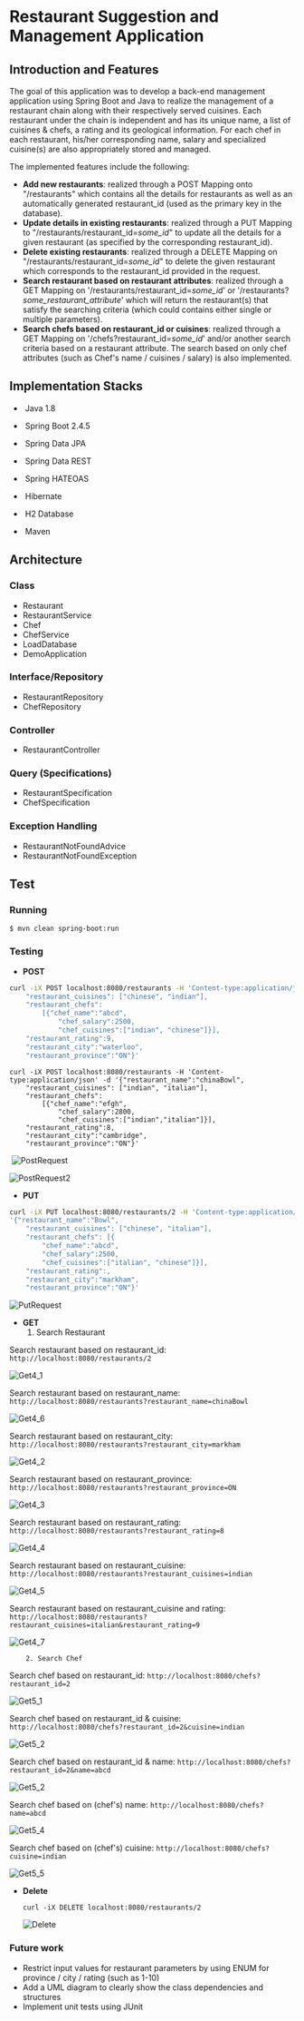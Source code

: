 # Restaurant Suggestion and Management Application

## Introduction and Features

The goal of this application was to develop a back-end management application using Spring Boot and Java to realize the management of a restaurant chain along with their respectively served cuisines. Each restaurant under the chain is independent and has its unique name, a list of cuisines & chefs, a rating and its geological information. For each chef in each restaurant, his/her corresponding name, salary and specialized cuisine(s) are also appropriately stored and managed. 

The implemented features include the following:

* **Add new restaurants**: realized through a POST Mapping onto "/restaurants" which contains all the details for restaurants as well as an automatically generated restaurant_id (used as the primary key in the database).
* **Update details in existing restaurants**: realized through a PUT Mapping to "/restaurants/restaurant_id=*some_id*" to update all the details for a given restaurant (as specified by the corresponding restaurant_id).
* **Delete existing restaurants**: realized through a DELETE Mapping on "/restaurants/restaurant_id=*some_id*" to delete the given restaurant which corresponds to the restaurant_id provided in the request.
* **Search restaurant based on restaurant attributes**: realized through a GET Mapping on '/restaurants/restaurant_id=*some_id*' or '/restaurants?*some_restaurant_attribute*' which will return the restaurant(s) that satisfy the searching criteria (which could contains either single or multiple parameters).
* **Search chefs based on restaurant_id or cuisines**: realized through a GET Mapping on '/chefs?restaurant_id=*some_id*' and/or another search criteria based on a restaurant attribute. The search based on only chef attributes (such as Chef's name / cuisines / salary) is also implemented.

## Implementation Stacks

- ​	Java 1.8

- ​	Spring Boot 2.4.5

- ​	Spring Data JPA

- ​	Spring Data REST

- ​	Spring HATEOAS

- ​	Hibernate

- ​	H2 Database

- ​	Maven


## Architecture

### Class

- Restaurant
- RestaurantService
- Chef
- ChefService
- LoadDatabase
- DemoApplication

### Interface/Repository

- RestaurantRepository
- ChefRepository

### Controller

- RestaurantController

### Query (Specifications)

- RestaurantSpecification
- ChefSpecification

### Exception Handling

- RestaurantNotFoundAdvice
- RestaurantNotFoundException



## Test

### Running

`$ mvn clean spring-boot:run`

### Testing

- **POST**

```sh
curl -iX POST localhost:8080/restaurants -H 'Content-type:application/json' -d '{"restaurant_name":"Bowl", 
	"restaurant_cuisines": ["chinese", "indian"], 
	"restaurant_chefs": 
		[{"chef_name":"abcd", 
			"chef_salary":2500, 
			"chef_cuisines":["indian", "chinese"]}], 
	"restaurant_rating":9, 
	"restaurant_city":"waterloo", 
	"restaurant_province":"ON"}' 
```

```shell
curl -iX POST localhost:8080/restaurants -H 'Content-type:application/json' -d '{"restaurant_name":"chinaBowl", 
	"restaurant_cuisines": ["indian", "italian"], 
	"restaurant_chefs": 
		[{"chef_name":"efgh", 
			"chef_salary":2800, 
			"chef_cuisines":["indian","italian"]}], 
	"restaurant_rating":8, 
	"restaurant_city":"cambridge", 
	"restaurant_province":"ON"}'

```

​		![PostRequest](readme_Pic/PostRequest.png)

![PostRequest2](readme_Pic/PostRequest2.png)

* **PUT**

```sh
curl -iX PUT localhost:8080/restaurants/2 -H 'Content-type:application/json' -d 
'{"restaurant_name":"Bowl", 
	"restaurant_cuisines": ["chinese", "italian"], 
	"restaurant_chefs": [{
		"chef_name":"abcd", 
		"chef_salary":2500, 
		"chef_cuisines":["italian", "chinese"]}], 
	"restaurant_rating":, 
	"restaurant_city":"markham", 
	"restaurant_province":"ON"}'
```

![PutRequest](readme_Pic/PutRequest.png)

* **GET**
  1. Search Restaurant

Search restaurant based on restaurant_id: `http://localhost:8080/restaurants/2`

![Get4_1](readme_Pic/Get4_1.png)



Search restaurant based on restaurant_name: `http://localhost:8080/restaurants?restaurant_name=chinaBowl`

![Get4_6](readme_Pic/Get4_6.png)



Search restaurant based on restaurant_city: `http://localhost:8080/restaurants?restaurant_city=markham`

![Get4_2](readme_Pic/Get4_2.png)



Search restaurant based on restaurant_province: `http://localhost:8080/restaurants?restaurant_province=ON`

![Get4_3](readme_Pic/Get4_3.png)



Search restaurant based on restaurant_rating: `http://localhost:8080/restaurants?restaurant_rating=8`

![Get4_4](readme_Pic/Get4_4.png)



Search restaurant based on restaurant_cuisine: `http://localhost:8080/restaurants?restaurant_cuisines=indian`

![Get4_5](readme_Pic/Get4_5.png)



Search restaurant based on restaurant_cuisine and rating: `http://localhost:8080/restaurants?restaurant_cuisines=italian&restaurant_rating=9`

![Get4_7](readme_Pic/Get4_7.png)



  		2. Search Chef

Search chef based on restaurant_id: `http://localhost:8080/chefs?restaurant_id=2`

![Get5_1](readme_Pic/Get5_1.png)



Search chef based on restaurant_id & cuisine: `http://localhost:8080/chefs?restaurant_id=2&cuisine=indian`

![Get5_2](readme_Pic/Get5_2.png)



Search chef based on restaurant_id & name: `http://localhost:8080/chefs?restaurant_id=2&name=abcd`

![Get5_2](readme_Pic/Get5_2.png)



Search chef based on (chef's) name: `http://localhost:8080/chefs?name=abcd`

![Get5_4](readme_Pic/Get5_4.png)



Search chef based on (chef's) cuisine: `http://localhost:8080/chefs?cuisine=indian`

![Get5_5](readme_Pic/Get5_5.png)



* **Delete**

  ```shell
  curl -iX DELETE localhost:8080/restaurants/2
  ```

  ![Delete](readme_Pic/Delete.png)



### Future work

* Restrict input values for restaurant parameters by using ENUM for province / city / rating (such as 1-10)
* Add a UML diagram to clearly show the class dependencies and structures
* Implement unit tests using JUnit 
